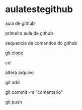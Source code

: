 # aulatestegithub

aula de github

primeira aula de github

sequencia de comandos do github

git clone

cd <diretorio>

altera arquivo 

git add <nome do arquivo>

git commit -m "comentario"

git push

